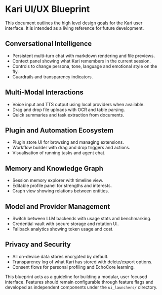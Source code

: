 # Kari UI/UX Blueprint

This document outlines the high level design goals for the Kari user interface. It is intended as a living reference for future development.

## Conversational Intelligence
- Persistent multi-turn chat with markdown rendering and file previews.
- Context panel showing what Kari remembers in the current session.
- Controls to change persona, tone, language and emotional style on the fly.
- Guardrails and transparency indicators.

## Multi-Modal Interactions
- Voice input and TTS output using local providers when available.
- Drag and drop file uploads with OCR and table parsing.
- Quick summaries and task extraction from documents.

## Plugin and Automation Ecosystem
- Plugin store UI for browsing and managing extensions.
- Workflow builder with drag and drop triggers and actions.
- Visualisation of running tasks and agent chat.

## Memory and Knowledge Graph
- Session memory explorer with timeline view.
- Editable profile panel for strengths and interests.
- Graph view showing relations between entities.

## Model and Provider Management
- Switch between LLM backends with usage stats and benchmarking.
- Credential vault with secure storage and rotation UI.
- Fallback analytics showing token usage and cost.

## Privacy and Security
- All on-device data stores encrypted by default.
- Transparency log of what Kari has stored with delete/export options.
- Consent flows for personal profiling and EchoCore learning.

This blueprint acts as a guideline for building a modular, user focused interface. Features should remain configurable through feature flags and developed as independent components under the `ui_launchers/` directory.

